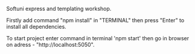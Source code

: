 Softuni express and templating workshop.

Firstly add command "npm install" in "TERMINAL" then press "Enter" to install all dependencies.

To start project enter command in terminal 'npm start' then go in browser on adress - 
"http://localhost:5050".
